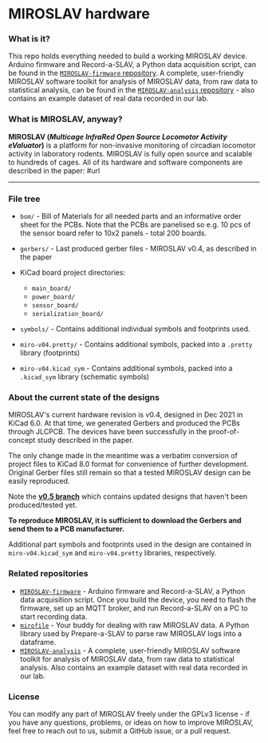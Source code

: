 # MIROSLAV hardware

### What is it?

This repo holds everything needed to build a working MIROSLAV device. Arduino firmware and Record-a-SLAV, a Python data acquisition script, can be found in the [`MIROSLAV-firmware` repository](https://github.com/davorvr/MIROSLAV-firmware). A complete, user-friendly MIROSLAV software toolkit for analysis of MIROSLAV data, from raw data to statistical analysis, can be found in the [`MIROSLAV-analysis` repository](https://github.com/davorvr/MIROSLAV-analysis) - also contains an example dataset of real data recorded in our lab.

### What is MIROSLAV, anyway?

**MIROSLAV (_Multicage InfraRed Open Source Locomotor Activity eValuator_)** is a platform for non-invasive monitoring of circadian locomotor activity in laboratory rodents. MIROSLAV is fully open source and scalable to hundreds of cages. All of its hardware and software components are described in the paper: #url

***

### File tree

- `bom/` - Bill of Materials for all needed parts and an informative order sheet for the PCBs. Note that the PCBs are panelised so e.g. 10 pcs of the sensor board refer to 10x2 panels - total 200 boards.

- `gerbers/` - Last produced gerber files - MIROSLAV v0.4, as described in the paper

- KiCad board project directories:
  - `main_board/`
  - `power_board/`
  - `sensor_board/`
  - `serialization_board/`

- `symbols/` - Contains additional individual symbols and footprints used.

- `miro-v04.pretty/` - Contains additional symbols, packed into a `.pretty` library (footprints)

- `miro-v04.kicad_sym` - Contains additional symbols, packed into a `.kicad_sym` library (schematic symbols)

### About the current state of the designs

MIROSLAV's current hardware revision is v0.4, designed in Dec 2021 in KiCad 6.0. At that time, we generated Gerbers and produced the PCBs through JLCPCB. The devices have been successfully in the proof-of-concept study described in the paper.

The only change made in the meantime was a verbatim conversion of project files to KiCad 8.0 format for convenience of further development. Original Gerber files still remain so that a tested MIROSLAV design can be easily reproduced.

Note the **[v0.5 branch](https://github.com/davorvr/MIROSLAV-hardware/tree/v0.5)** which contains updated designs that haven't been produced/tested yet.

**To reproduce MIROSLAV, it is sufficient to download the Gerbers and send them to a PCB manufacturer.**

Additional part symbols and footprints used in the design are contained in `miro-v04.kicad_sym` and `miro-v04.pretty` libraries, respectively.

### Related repositories

* [`MIROSLAV-firmware`](https://github.com/davorvr/MIROSLAV-firmware) - Arduino firmware and Record-a-SLAV, a Python data acquisition script. Once you build the device, you need to flash the firmware, set up an MQTT broker, and run Record-a-SLAV on a PC to start recording data.
* [`mirofile`](https://github.com/davorvr/mirofile) - Your buddy for dealing with raw MIROSLAV data. A Python library used by Prepare-a-SLAV to parse raw MIROSLAV logs into a dataframe.
* [`MIROSLAV-analysis`](https://github.com/davorvr/MIROSLAV-analysis) - A complete, user-friendly MIROSLAV software toolkit for analysis of MIROSLAV data, from raw data to statistical analysis. Also contains an example dataset with real data recorded in our lab.

### License

You can modify any part of MIROSLAV freely under the GPLv3 license - if you have any questions, problems, or ideas on how to improve MIROSLAV, feel free to reach out to us, submit a GitHub issue, or a pull request.
